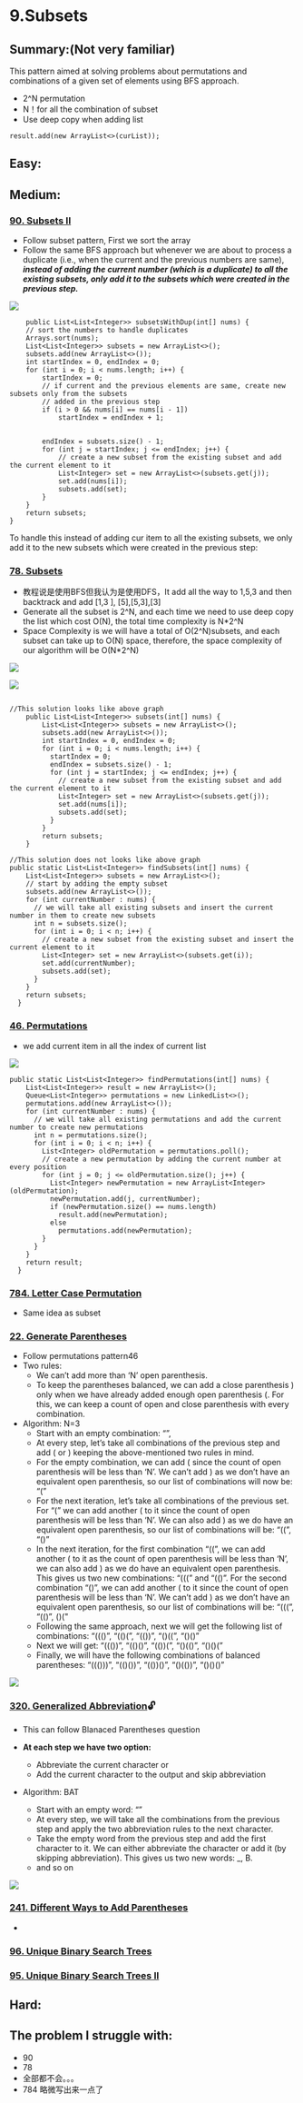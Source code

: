 # 9.Subsets

## Summary:\(Not very familiar\)

This pattern aimed at solving problems about permutations and combinations of a given set of elements using BFS approach.

* 2^N permutation
* N！for all the combination of subset
* Use deep copy when adding list

```text
result.add(new ArrayList<>(curList));
```



## Easy:



## Medium:

### [90. Subsets II](https://leetcode.com/problems/subsets-ii/)

* Follow subset pattern, First we sort the array
* Follow the same BFS approach but whenever we are about to process a duplicate \(i.e., when the current and the previous numbers are same\), _**instead of adding the current number \(which is a duplicate\) to all the existing subsets, only add it to the subsets which were created in the previous step.**_

![](../.gitbook/assets/image%20%2820%29.png)

```text
    public List<List<Integer>> subsetsWithDup(int[] nums) {
    // sort the numbers to handle duplicates
    Arrays.sort(nums);
    List<List<Integer>> subsets = new ArrayList<>();
    subsets.add(new ArrayList<>());
    int startIndex = 0, endIndex = 0;
    for (int i = 0; i < nums.length; i++) {
        startIndex = 0;
        // if current and the previous elements are same, create new subsets only from the subsets 
        // added in the previous step
        if (i > 0 && nums[i] == nums[i - 1])
            startIndex = endIndex + 1;
        
        
        endIndex = subsets.size() - 1;
        for (int j = startIndex; j <= endIndex; j++) {
            // create a new subset from the existing subset and add the current element to it
            List<Integer> set = new ArrayList<>(subsets.get(j));
            set.add(nums[i]);
            subsets.add(set);
        }
    }
    return subsets;
}
```

To handle this instead of adding cur item to all the existing subsets, we only add it to the new subsets which were created in the previous step:

### [78. Subsets](https://leetcode.com/problems/subsets/)

* 教程说是使用BFS但我认为是使用DFS，It add all the way to 1,5,3 and then backtrack and add \[1,3 \], \[5\],\[5,3\],\[3\]
* Generate all the subset is 2^N, and each time we need to use deep copy the list which cost O\(N\), the total time complexity is N\*2^N
* Space Complexity  is  we will have a total of O\(2^N\)subsets, and each subset can take up to O\(N\) space, therefore, the space complexity of our algorithm will be O\(N\*2^N\)

![](../.gitbook/assets/image%20%2818%29.png)

![](../.gitbook/assets/image%20%2817%29.png)

```text

//This solution looks like above graph
    public List<List<Integer>> subsets(int[] nums) {
        List<List<Integer>> subsets = new ArrayList<>();
        subsets.add(new ArrayList<>());
        int startIndex = 0, endIndex = 0;
        for (int i = 0; i < nums.length; i++) {
          startIndex = 0;
          endIndex = subsets.size() - 1;
          for (int j = startIndex; j <= endIndex; j++) {
            // create a new subset from the existing subset and add the current element to it
            List<Integer> set = new ArrayList<>(subsets.get(j));
            set.add(nums[i]);
            subsets.add(set);
          }
        }
        return subsets;
    }

//This solution does not looks like above graph
public static List<List<Integer>> findSubsets(int[] nums) {
    List<List<Integer>> subsets = new ArrayList<>();
    // start by adding the empty subset
    subsets.add(new ArrayList<>());
    for (int currentNumber : nums) {
      // we will take all existing subsets and insert the current number in them to create new subsets
      int n = subsets.size();
      for (int i = 0; i < n; i++) {
        // create a new subset from the existing subset and insert the current element to it
        List<Integer> set = new ArrayList<>(subsets.get(i));
        set.add(currentNumber);
        subsets.add(set);
      }
    }
    return subsets;
  }
```

### [46. Permutations](https://leetcode.com/problems/permutations/)

*  we add current item in all the index of current list

![](../.gitbook/assets/image%20%2816%29.png)

```text
public static List<List<Integer>> findPermutations(int[] nums) {
    List<List<Integer>> result = new ArrayList<>();
    Queue<List<Integer>> permutations = new LinkedList<>();
    permutations.add(new ArrayList<>());
    for (int currentNumber : nums) {
      // we will take all existing permutations and add the current number to create new permutations
      int n = permutations.size();
      for (int i = 0; i < n; i++) {
        List<Integer> oldPermutation = permutations.poll();
        // create a new permutation by adding the current number at every position
        for (int j = 0; j <= oldPermutation.size(); j++) {
          List<Integer> newPermutation = new ArrayList<Integer>(oldPermutation);
          newPermutation.add(j, currentNumber);
          if (newPermutation.size() == nums.length)
            result.add(newPermutation);
          else
            permutations.add(newPermutation);
        }
      }
    }
    return result;
  }
```

### [784. Letter Case Permutation](https://leetcode.com/problems/letter-case-permutation/)

* Same idea as subset

### [22. Generate Parentheses](https://leetcode.com/problems/generate-parentheses/)

* Follow permutations pattern46
* Two rules:
  * We can’t add more than ‘N’ open parenthesis.
  * To keep the parentheses balanced, we can add a close parenthesis \) only when we have already added enough open parenthesis \(. For this, we can keep a count of open and close parenthesis with every combination.
* Algorithm: N=3
  * Start with an empty combination: “”,
  * At every step, let’s take all combinations of the previous step and add \( or \) keeping the above-mentioned two rules in mind.
  * For the empty combination, we can add \( since the count of open parenthesis will be less than ‘N’. We can’t add \) as we don’t have an equivalent open parenthesis, so our list of combinations will now be: “\(”
  * For the next iteration, let’s take all combinations of the previous set. For “\(” we can add another \( to it since the count of open parenthesis will be less than ‘N’. We can also add \) as we do have an equivalent open parenthesis, so our list of combinations will be: “\(\(”, “\(\)”
  * In the next iteration, for the first combination “\(\(”, we can add another \( to it as the count of open parenthesis will be less than ‘N’, we can also add \) as we do have an equivalent open parenthesis. This gives us two new combinations: “\(\(\(” and “\(\(\)”. For the second combination “\(\)”, we can add another \( to it since the count of open parenthesis will be less than ‘N’. We can’t add \) as we don’t have an equivalent open parenthesis, so our list of combinations will be: “\(\(\(”, “\(\(\)”, \(\)\("
  * Following the same approach, next we will get the following list of combinations: “\(\(\(\)”, “\(\(\)\(”, “\(\(\)\)”, “\(\)\(\(”, “\(\)\(\)”
  * Next we will get: “\(\(\(\)\)”, “\(\(\)\(\)”, “\(\(\)\)\(”, “\(\)\(\(\)”, “\(\)\(\)\(”
  * Finally, we will have the following combinations of balanced parentheses: “\(\(\(\)\)\)”, “\(\(\)\(\)\)”, “\(\(\)\)\(\)”, “\(\)\(\(\)\)”, “\(\)\(\)\(\)”

![](../.gitbook/assets/image%20%2821%29.png)

### [320. Generalized Abbreviation](https://leetcode.com/problems/generalized-abbreviation/)🔓 

* This can follow Blanaced Parentheses  question
* **At each step we have two option:**
  * Abbreviate the current character or
  * Add the current character to the output and skip abbreviation
* Algorithm: BAT

  * Start with an empty word: “”
  * At every step, we will take all the combinations from the previous step and apply the two abbreviation rules to the next character.
  * Take the empty word from the previous step and add the first character to it. We can either abbreviate the character or add it \(by skipping abbreviation\). This gives us two new words: \_, B.
  * and so on

![](../.gitbook/assets/image%20%2822%29.png)

### [241. Different Ways to Add Parentheses](https://leetcode.com/problems/different-ways-to-add-parentheses/)

* 
### [96. Unique Binary Search Trees](https://leetcode.com/problems/unique-binary-search-trees/)

### [95. Unique Binary Search Trees II](https://leetcode.com/problems/unique-binary-search-trees-ii/)

## Hard:



## The problem I  struggle with:

* 90
* 78
* 全部都不会。。。 
* 784 略微写出来一点了





